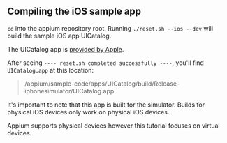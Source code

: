 ## Compiling the iOS sample app

`cd` into the appium repository root. Running `./reset.sh --ios --dev` will
 build the sample iOS app UICatalog.

The UICatalog app is [provided by Apple](https://developer.apple.com/library/ios/samplecode/UICatalog/UICatalog.zip).

After seeing `---- reset.sh completed successfully ----`, you'll find `UICatalog.app`
at this location:

> /appium/sample-code/apps/UICatalog/build/Release-iphonesimulator/UICatalog.app

It's important to note that this app is built for the simulator.
Builds for physical iOS devices only work on physical iOS devices.

Appium supports physical devices however this tutorial focuses
on virtual devices.
